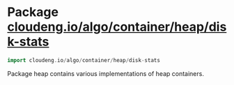 # Package [cloudeng.io/algo/container/heap/disk-stats](https://pkg.go.dev/cloudeng.io/algo/container/heap/disk-stats?tab=doc)

```go
import cloudeng.io/algo/container/heap/disk-stats
```

Package heap contains various implementations of heap containers.


